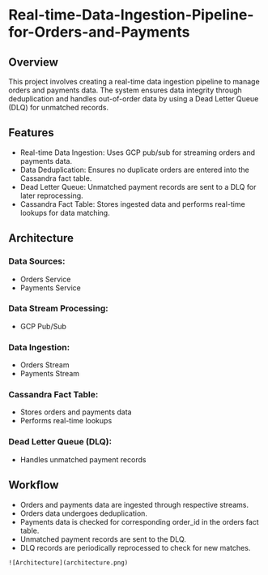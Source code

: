 # Real-time-Data-Ingestion-Pipeline-for-Orders-and-Payments

## Overview
  This project involves creating a real-time data ingestion pipeline to manage orders and payments data. The system ensures data integrity through deduplication and handles out-of-order data by using a Dead       Letter Queue (DLQ) for unmatched records.

## Features
- Real-time Data Ingestion: Uses GCP pub/sub for streaming orders and payments data.
- Data Deduplication: Ensures no duplicate orders are entered into the Cassandra fact table.
- Dead Letter Queue: Unmatched payment records are sent to a DLQ for later reprocessing.
- Cassandra Fact Table: Stores ingested data and performs real-time lookups for data matching.

## Architecture

### Data Sources:

- Orders Service
- Payments Service
  
### Data Stream Processing:

- GCP Pub/Sub
  
### Data Ingestion:

- Orders Stream
- Payments Stream

### Cassandra Fact Table:

- Stores orders and payments data
- Performs real-time lookups

### Dead Letter Queue (DLQ):

- Handles unmatched payment records

## Workflow

- Orders and payments data are ingested through respective streams.
- Orders data undergoes deduplication.
- Payments data is checked for corresponding order_id in the orders fact table.
- Unmatched payment records are sent to the DLQ.
- DLQ records are periodically reprocessed to check for new matches.


`![Architecture](architecture.png)`
